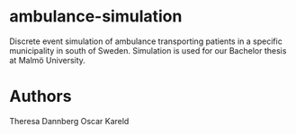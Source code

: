# ambulance-simulation
Discrete event simulation of ambulance transporting patients in a specific municipality in south of Sweden. Simulation is used for our Bachelor thesis at Malmö University.

# Authors
Theresa Dannberg
Oscar Kareld
